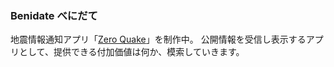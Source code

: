 ### Benidate べにだて

地震情報通知アプリ「[Zero Quake](https://github.com/0Quake/Zero-Quake)」を制作中。
公開情報を受信し表示するアプリとして、提供できる付加価値は何か、模索していきます。

<!--
**0Quake/0quake** is a ✨ _special_ ✨ repository because its `README.md` (this file) appears on your GitHub profile.

Here are some ideas to get you started:

- 🔭 I’m currently working on ...
- 🌱 I’m currently learning ...
- 👯 I’m looking to collaborate on ...
- 🤔 I’m looking for help with ...
- 💬 Ask me about ...
- 📫 How to reach me: ...
- 😄 Pronouns: ...
- ⚡ Fun fact: ...
-->
